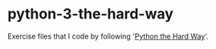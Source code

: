 # python-3-the-hard-way
Exercise files that I code by following '[Python the Hard Way](https://learnpythonthehardway.org/python3/)'.
